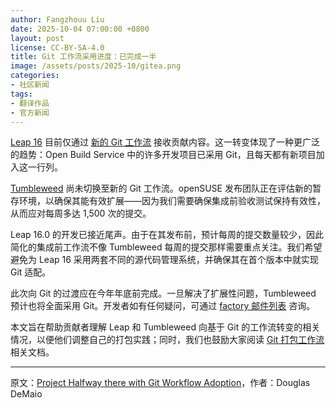 ```yaml
---
author: Fangzhouu Liu
date: 2025-10-04 07:00:00 +0800
layout: post
license: CC-BY-SA-4.0
title: Git 工作流采用进度：已完成一半
image: /assets/posts/2025-10/gitea.png
categories:
- 社区新闻
tags:
- 翻译作品
- 官方新闻
---
```

[Leap 16](https://get.opensuse.org/leap) 目前仅通过 [新的 Git 工作流](https://en.opensuse.org/openSUSE:Packaging_for_Leap) 接收贡献内容。这一转变体现了一种更广泛的趋势：Open Build Service 中的许多开发项目已采用 Git，且每天都有新项目加入这一行列。

[Tumbleweed](https://get.opensuse.org/tumbleweed) 尚未切换至新的 Git 工作流。openSUSE 发布团队正在评估新的暂存环境，以确保其能有效扩展——因为我们需要确保集成前验收测试保持有效性，从而应对每周多达 1,500 次的提交。

Leap 16.0 的开发已接近尾声。由于在其发布前，预计每周的提交数量较少，因此简化的集成前工作流不像 Tumbleweed 每周的提交那样需要重点关注。我们希望避免为 Leap 16 采用两套不同的源代码管理系统，并确保其在首个版本中就实现 Git 适配。

此次向 Git 的过渡应在今年年底前完成。一旦解决了扩展性问题，Tumbleweed 预计也将全面采用 Git。开发者如有任何疑问，可通过 [factory 邮件列表](https://lists.opensuse.org/archives/list/factory@lists.opensuse.org/) 咨询。

本文旨在帮助贡献者理解 Leap 和 Tumbleweed 向基于 Git 的工作流转变的相关情况，以便他们调整自己的打包实践；同时，我们也鼓励大家阅读 [Git 打包工作流](https://en.opensuse.org/openSUSE:Git_Packaging_Workflow) 相关文档。

---
原文：[Project Halfway there with Git Workflow Adoption](https://news.opensuse.org/2025/09/09/project-halway-there-with-git-adoption/)，作者：Douglas DeMaio
